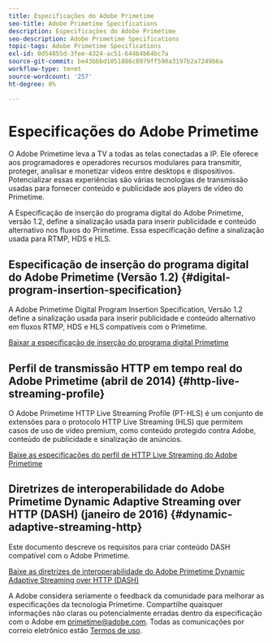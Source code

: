 ```yaml
---
title: Especificações do Adobe Primetime
seo-title: Adobe Primetime Specifications
description: Especificações do Adobe Primetime
seo-description: Adobe Primetime Specifications
topic-tags: Adobe Primetime Specifications
exl-id: 0d54855d-3fee-4324-ac51-644b4b64bc7a
source-git-commit: be43bbbd1051886c8979ff590a3197b2a7249b6a
workflow-type: tm+mt
source-wordcount: '257'
ht-degree: 0%

---
```


# Especificações do Adobe Primetime

O Adobe Primetime leva a TV a todas as telas conectadas a IP. Ele oferece aos programadores e operadores recursos modulares para transmitir, proteger, analisar e monetizar vídeos entre desktops e dispositivos. Potencializar essas experiências são várias tecnologias de transmissão usadas para fornecer conteúdo e publicidade aos players de vídeo do Primetime.

A Especificação de inserção do programa digital do Adobe Primetime, versão 1.2, define a sinalização usada para inserir publicidade e conteúdo alternativo nos fluxos do Primetime. Essa especificação define a sinalização usada para RTMP, HDS e HLS.

## Especificação de inserção do programa digital do Adobe Primetime (Versão 1.2) {#digital-program-insertion-specification}

A Adobe Primetime Digital Program Insertion Specification, Versão 1.2 define a sinalização usada para inserir publicidade e conteúdo alternativo em fluxos RTMP, HDS e HLS compatíveis com o Primetime.

[Baixar a especificação de inserção do programa digital Primetime](assets/PrimetimeDigitalProgramInsertionSignalingSpecification.pdf)

## Perfil de transmissão HTTP em tempo real do Adobe Primetime (abril de 2014) {#http-live-streaming-profile}

O Adobe Primetime HTTP Live Streaming Profile (PT-HLS) é um conjunto de extensões para o protocolo HTTP Live Streaming (HLS) que permitem casos de uso de vídeo premium, como conteúdo protegido contra Adobe, conteúdo de publicidade e sinalização de anúncios.

[Baixe as especificações do perfil de HTTP Live Streaming do Adobe Primetime](assets/PrimetimeHLS_April2014.pdf)

## Diretrizes de interoperabilidade do Adobe Primetime Dynamic Adaptive Streaming over HTTP (DASH) (janeiro de 2016) {#dynamic-adaptive-streaming-http}

Este documento descreve os requisitos para criar conteúdo DASH compatível com o Adobe Primetime.

[Baixe as diretrizes de interoperabilidade do Adobe Primetime Dynamic Adaptive Streaming over HTTP (DASH)](assets/PrimetimeDASH_Jan2016.pdf)

A Adobe considera seriamente o feedback da comunidade para melhorar as especificações da tecnologia Primetime. Compartilhe quaisquer informações não claras ou potencialmente erradas dentro da especificação com o Adobe em primetime@adobe.com. Todas as comunicações por correio eletrônico estão [Termos de uso](https://www.adobe.com/legal/terms.html).
